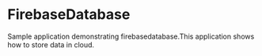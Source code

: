 # FirebaseDatabase
Sample application demonstrating firebasedatabase.This application shows how to store data in cloud.
